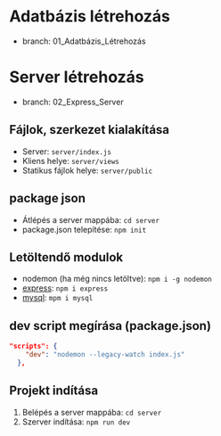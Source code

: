 # Adatbázis létrehozás
- branch: 01_Adatbázis_Létrehozás


# Server létrehozás
- branch: 02_Express_Server

## Fájlok, szerkezet kialakítása
- Server: `server/index.js`
- Kliens helye: `server/views`
- Statikus fájlok helye: `server/public`

## package json
- Átlépés a server mappába: `cd server`
- package.json telepítése: `npm init`

## Letöltendő modulok
- nodemon (ha még nincs letöltve): `npm i -g nodemon`
- [express](https://www.npmjs.com/package/express): `npm i express`
- [mysql](https://www.npmjs.com/package/mysql): `mpm i mysql`

## dev script megírása (package.json)
```json
"scripts": {
    "dev": "nodemon --legacy-watch index.js"
  },
```

## Projekt indítása
1. Belépés a server mappába: `cd server`
2. Szerver indítása: `npm run dev`
